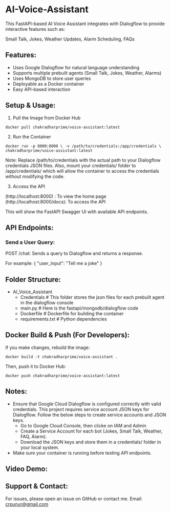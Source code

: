 # AI-Voice-Assistant

This FastAPI-based AI Voice Assistant integrates with Dialogflow to provide interactive features such as:

Small Talk, Jokes, Weather Updates, Alarm Scheduling, FAQs

## Features:

* Uses Google Dialogflow for natural language understanding
* Supports multiple prebuilt agents (Small Talk, Jokes, Weather, Alarms)
* Uses MongoDB to store user queries
* Deployable as a Docker container
* Easy API-based interaction

## Setup & Usage:

1)  Pull the Image from Docker Hub

`docker pull chakradharprime/voice-assistant:latest`

2) Run the Container

`docker run -p 8000:8000 \ -v /path/to/credentials:/app/credentials \ chakradharprime/voice-assistant:latest`

Note: Replace /path/to/credentials with the actual path to your Dialogflow credentials JSON files. Also, mount your credentials/ folder to /app/credentials/ which will allow the container to access the credentials without modifying the code.

3) Access the API

(http://localhost:8000) : To view the home page
(http://localhost:8000/docs): To access the API

This will show the FastAPI Swagger UI with available API endpoints.

## API Endpoints:

### Send a User Query:

POST /chat: Sends a query to Dialogflow and returns a response.

For example: 
{
  "user_input": "Tell me a joke"
}

## Folder Structure:

* AI_Voice_Assistant
    * Credentials      # This folder stores the json files for each prebuilt agent in the dialogflow console
    * main.py          # Here is the fastapi/mongodb/dialogflow code
    * Dockerfile       # Dockerfile for building the container
    * requirements.txt # Python dependencies

## Docker Build & Push (For Developers):

If you make changes, rebuild the image:

`docker build -t chakradharprime/voice-assistant .`

Then, push it to Docker Hub:

`docker push chakradharprime/voice-assistant:latest`

## Notes:

* Ensure that Google Cloud Dialogflow is configured correctly with valid credentials. This project requires service account JSON keys for Dialogflow. Follow the below steps to create service accounts and JSON keys.
  * Go to Google Cloud Console, then clicke on IAM and Admin
  * Create a Service Account for each bot (Jokes, Small Talk, Weather, FAQ, Alarm).
  * Download the JSON keys and store them in a credentials/ folder in your local system.  
* Make sure your container is running before testing API endpoints.

## Video Demo:



## Support & Contact:

For issues, please open an issue on GitHub or contact me.
Email: crpunur@gmail.com

